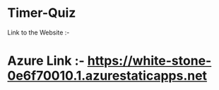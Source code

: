 # Timer-Quiz
Link to the Website :-

# Azure Link :- https://white-stone-0e6f70010.1.azurestaticapps.net
